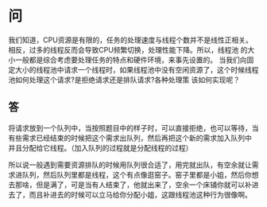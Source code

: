 # 问

我们知道，CPU资源是有限的，任务的处理速度与线程个数并不是线性正相关。相反，过多的线程反而会导致CPU频繁切换，处理性能下降。所以，线程池 的大小一般都是综合考虑要处理任务的特点和硬件环境，来事先设置的。
当我们向固定大小的线程池中请求一个线程时，如果线程池中没有空闲资源了，这个时候线程池如何处理这个请求?是拒绝请求还是排队请求?各种处理策
该如何实现呢？


## 答

将请求放到一个队列中，当按照题目中的样子时，可以直接拒绝，也可以等待，当有些需求已经结束的时候把这个需求出队列，然后再把这个新的需求加入队列中
并且分配给它线程。（加入队列的过程就是分配线程的过程）

所以说一般遇到需要资源排队的时候用队列很合适了，用完就出队，有空余就让需求进队列，然后队列里都是线程，这个有点像逛窑子。窑子里都是小姐，然后你想去那啥，但是满了，可是当有人结束了，他就出来了，空余一个床铺你就可以补进去了，而且补进去的时候可以立马给你分配小姐，这跟线程池这种行为很像啊。
